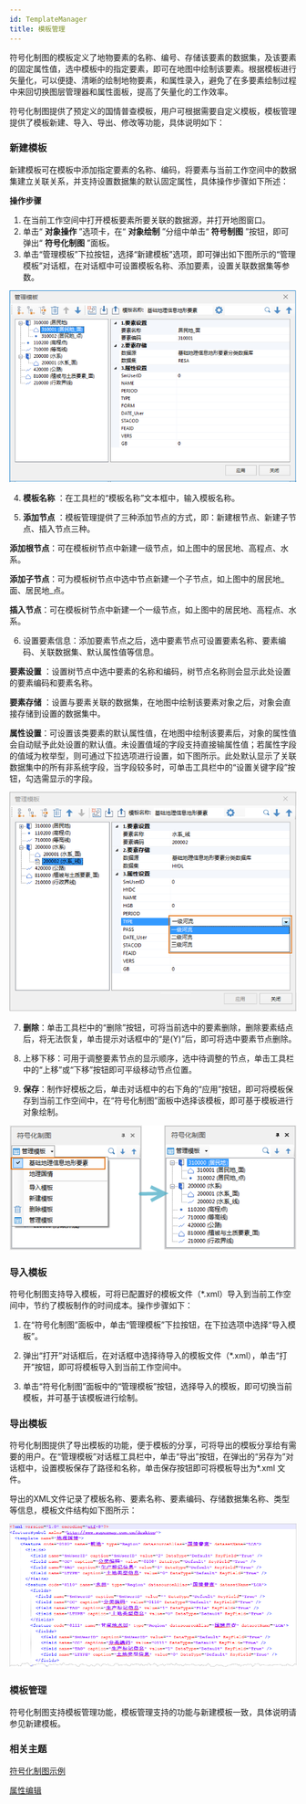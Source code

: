 ```yaml
---
id: TemplateManager
title: 模板管理  
---  
```


符号化制图的模板定义了地物要素的名称、编号、存储该要素的数据集，及该要素的固定属性值，选中模板中的指定要素，即可在地图中绘制该要素。根据模板进行矢量化，可以便捷、清晰的绘制地物要素，和属性录入，避免了在多要素绘制过程中来回切换图层管理器和属性面板，提高了矢量化的工作效率。

符号化制图提供了预定义的国情普查模板，用户可根据需要自定义模板，模板管理提供了模板新建、导入、导出、修改等功能，具体说明如下：

### 新建模板

新建模板可在模板中添加指定要素的名称、编码，将要素与当前工作空间中的数据集建立关联关系，并支持设置数据集的默认固定属性，具体操作步骤如下所述：

**操作步骤**

1. 在当前工作空间中打开模板要素所要关联的数据源，并打开地图窗口。
2. 单击“ **对象操作** ”选项卡，在“ **对象绘制** ”分组中单击“ **符号制图** ”按钮，即可弹出“ **符号化制图**
”面板。
3. 单击“管理模板”下拉按钮，选择“新建模板”选项，即可弹出如下图所示的“管理模板”对话框，在对话框中可设置模板名称、添加要素，设置关联数据集等参数。

![](img/CreatTemplateDia.png)  

4. **模板名称** ：在工具栏的“模板名称”文本框中，输入模板名称。

5. **添加节点** ：模板管理提供了三种添加节点的方式，即：新建根节点、新建子节点、插入节点三种。

**添加根节点**：可在模板树节点中新建一级节点，如上图中的居民地、高程点、水系。

**添加子节点**：可为模板树节点中选中节点新建一个子节点，如上图中的居民地_面、居民地_点。

**插入节点**：可在模板树节点中新建一个一级节点，如上图中的居民地、高程点、水系。

6. 设置要素信息：添加要素节点之后，选中要素节点可设置要素名称、要素编码、关联数据集、默认属性值等信息。

**要素设置** ：设置树节点中选中要素的名称和编码，树节点名称则会显示此处设置的要素编码和要素名称。

**要素存储** ：设置与要素关联的数据集，在地图中绘制该要素对象之后，对象会直接存储到设置的数据集中。

**属性设置**：可设置该类要素的默认属性值，在地图中绘制该要素后，对象的属性值会自动赋予此处设置的默认值。未设置值域的字段支持直接输属性值；若属性字段的值域为枚举型，则可通过下拉选项进行设置，如下图所示。此处默认显示了关联数据集中的所有非系统字段，当字段较多时，可单击工具栏中的“设置关键字段”按钮，勾选需显示的字段。

![](img/AttributeSetting.png)  


7. **删除**：单击工具栏中的“删除”按钮，可将当前选中的要素删除，删除要素结点后，将无法恢复，单击提示对话框中的“是(Y)”后，即可将选中要素节点删除。

8. 上移下移：可用于调整要素节点的显示顺序，选中待调整的节点，单击工具栏中的“上移”或“下移”按钮即可平级移动节点位置。

9. **保存**：制作好模板之后，单击对话框中的右下角的“应用”按钮，即可将模板保存到当前工作空间中，在“符号化制图”面板中选择该模板，即可基于模板进行对象绘制。

![](img/CreatTemplate.png)  


### 导入模板



符号化制图支持导入模板，可将已配置好的模板文件（*.xml）导入到当前工作空间中，节约了模板制作的时间成本。操作步骤如下：

1. 在“符号化制图”面板中，单击“管理模板”下拉按钮，在下拉选项中选择“导入模板”。

2. 弹出“打开”对话框后，在对话框中选择待导入的模板文件（*.xml），单击“打开”按钮，即可将模板导入到当前工作空间中。

3. 单击“符号化制图”面板中的“管理模板”按钮，选择导入的模板，即可切换当前模板，并可基于该模板进行绘制。


### 导出模板




符号化制图提供了导出模板的功能，便于模板的分享，可将导出的模板分享给有需要的用户。在“管理模板”对话框工具栏中，单击“导出”按钮，在弹出的“另存为”对话框中，设置模板保存了路径和名称，单击保存按钮即可将模板导出为*.xml 文件。

导出的XML文件记录了模板名称、要素名称、要素编码、存储数据集名称、类型等信息，模板文件结构如下图所示：

![](img/TemplateXML.png)  
### 模板管理

符号化制图支持模板管理功能，模板管理支持的功能与新建模板一致，具体说明请参见新建模板。

###  相关主题


[符号化制图示例](SymbolicMappingExample)  

[属性编辑](SymbolicMappingPropertySettings)

